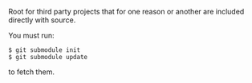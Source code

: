 Root for third party projects that for one reason or another are included
directly with source.

You must run:

```
$ git submodule init
$ git submodule update
```

to fetch them.
